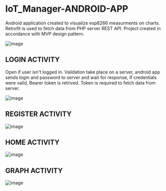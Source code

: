 # IoT_Manager-ANDROID-APP
Android application created to visualize esp8266 measurments on charts. Retrofit is used to fetch data from PHP server REST API. Project created in accordance with MVP design pattern.

![image](https://user-images.githubusercontent.com/83671766/189610323-67265cc6-a4c6-4a5e-93c3-8f73e59ff2c1.png)

<h2>LOGIN ACTIVITY </h2>
Open if user isn't logged in. Validation take place on a server, android app sends login and password to server and wait for response, If credentials were valid, Bearer token is retrived.
Token is required to fetch data from server.

![image](https://user-images.githubusercontent.com/83671766/189605828-dc567900-7468-4184-aa9b-189e0852d08b.png)

<h2>REGISTER ACTIVITY </h2>

![image](https://user-images.githubusercontent.com/83671766/189537188-6c7afd9d-51b6-4084-99d2-527bfea523c4.png)

<h2>HOME ACTIVITY </h2>

![image](https://user-images.githubusercontent.com/83671766/189537248-abd97a55-6ec7-4897-8242-24bc44bc6ea0.png)

<h2>GRAPH ACTIVITY </h2>

![image](https://user-images.githubusercontent.com/83671766/189606734-acc3faf0-7083-410e-9a06-427d96e4bd97.png)
